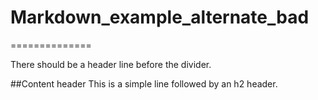 # Markdown_example_alternate_bad

==============

There should be a header line before the divider.

##Content header
This is a simple line followed by an h2 header.
